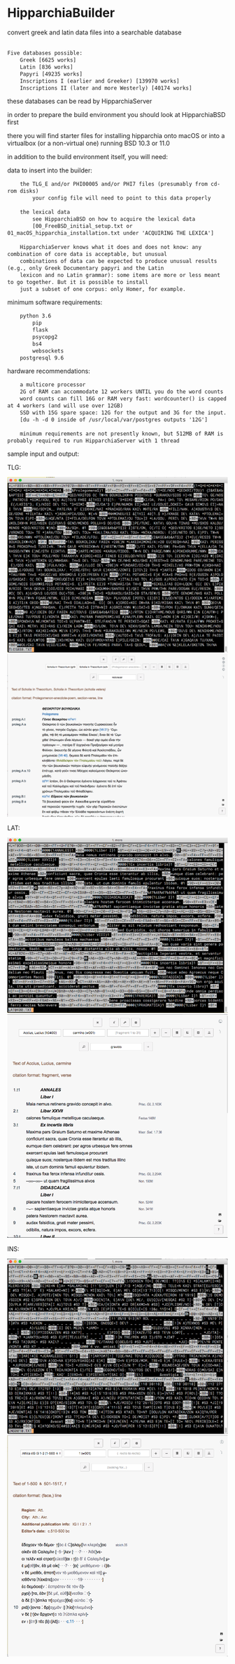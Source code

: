 # HipparchiaBuilder

convert greek and latin data files into a searchable database

```

Five databases possible:
    Greek [6625 works]
    Latin [836 works]
    Papyri [49235 works]
    Inscriptions I (earlier and Greeker) [139970 works]
    Inscriptions II (later and more Westerly) [40174 works]

```

these databases can be read by HipparchiaServer

in order to prepare the build environment you should look at HipparchiaBSD first

there you will find starter files for installing hipparchia onto macOS or into a virtualbox (or a non-virtual one) running BSD 10.3 or 11.0

in addition to the build environment itself, you will need:

data to insert into the builder:

```
    the TLG_E and/or PHI00005 and/or PHI7 files (presumably from cd-rom disks)
        your config file will need to point to this data properly

    the lexical data 
        see HipparchiaBSD on how to acquire the lexical data
        [00_FreeBSD_initial_setup.txt or 01_macOS_hipparchia_installation.txt under 'ACQUIRING THE LEXICA']

    HipparchiaServer knows what it does and does not know: any combination of core data is acceptable, but unusual
    combinations of data can be expected to produce unusual results (e.g., only Greek Documentary papyri and the Latin
    lexicon and no Latin grammar): some items are more or less meant to go together. But it is possible to install
    just a subset of one corpus: only Homer, for example.

```

minimum software requirements:
```
    python 3.6
        pip
        flask
        psycopg2
        bs4
        websockets
    postgresql 9.6
```

hardware recommendations:
```
	a multicore processor
	2G of RAM can accommodate 12 workers UNTIL you do the word counts
	word counts can fill 16G or RAM very fast: wordcounter() is capped at 4 workers (and will use over 12GB)
	SSD with 15G spare space: 12G for the output and 3G for the input.
	[du -h -d 0 inside of /usr/local/var/postgres outputs '12G']

	minimum requirements are not presently known, but 512MB of RAM is probably required to run HipparchiaServer with 1 thread

```

sample input and output:

TLG:

![scholia input](readmeimages/scholia_input.png)
![scholia output](readmeimages/scholia_output.png)

LAT:

![accius input](readmeimages/accius_input.png)
![accius output](readmeimages/accius_output.png)

INS:

![inscriptions input](readmeimages/inscriptions_input.png)
![inscriptions output](readmeimages/inscriptions_output.png)